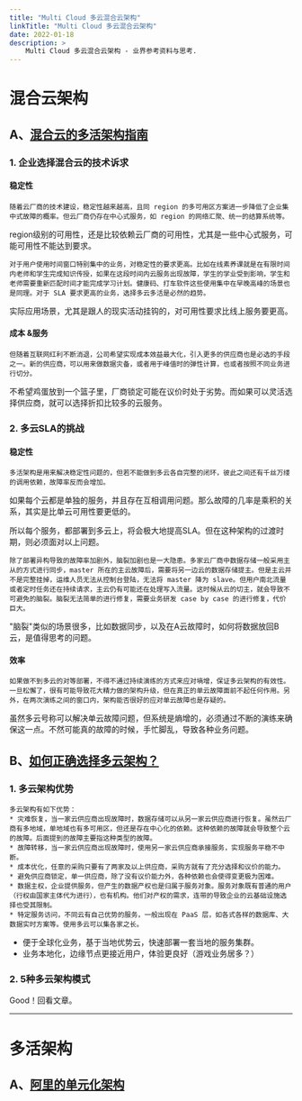 ```yaml
---
title: "Multi Cloud 多云混合云架构"
linkTitle: "Multi Cloud 多云混合云架构"
date: 2022-01-18
description: >
    Multi Cloud 多云混合云架构 - 业界参考资料与思考.
---
```


# 混合云架构

## A、[混合云的多活架构指南](https://www.infoq.cn/article/ZESNdLWpvj8gWf0hdrJA)

### 1. 企业选择混合云的技术诉求

#### 稳定性

    随着云厂商的技术建设，稳定性越来越高，且同 region 的多可用区方案进一步降低了企业集中式故障的概率。但云厂商仍存在中心式服务，如 region 的网络汇聚、统一的结算系统等。

region级别的可用性，还是比较依赖云厂商的可用性，尤其是一些中心式服务，可能可用性不能达到要求。

    对于用户使用时间窗口特别集中的业务，对稳定性的要求更高。比如在线素养课就是在有限时间内老师和学生完成知识传授，如果在这段时间内云服务出现故障，学生的学业受到影响，学生和老师需要重新匹配时间才能完成学习计划。健康码、打车软件这些使用集中在早晚高峰的场景也是同理。对于 SLA 要求更高的业务，选择多云多活是必然的趋势。

实际应用场景，尤其是跟人的现实活动挂钩的，对可用性要求比线上服务要更高。

#### 成本 &服务

    但随着互联网红利不断消退，公司希望实现成本效益最大化，引入更多的供应商也是必选的手段之一。新的供应商，可以用来做数据灾备，或者用于峰值时的弹性计算，也或者按照不同业务进行切分。

不希望鸡蛋放到一个篮子里，厂商锁定可能在议价时处于劣势。而如果可以灵活选择供应商，就可以选择折扣比较多的云服务。

### 2. 多云SLA的挑战

#### 稳定性

    多活架构是用来解决稳定性问题的，但若不能做到多云各自完整的闭环，彼此之间还有千丝万缕的调用依赖，故障率反而会增加。

如果每个云都是单独的服务，并且存在互相调用问题。那么故障的几率是乘积的关系，其实是比单云可用性要更低的。

所以每个服务，都部署到多云上，将会极大地提高SLA。但在这种架构的过渡时期，则必须面对以上问题。

    除了部署异构导致的故障率加剧外，脑裂加剧也是一大隐患。多家云厂商中数据存储一般采用主从的方式进行同步，master 所在的主云故障后，需要将另一边云的数据存储提主。但是主云并不是完整挂掉，运维人员无法从控制台登陆，无法将 master 降为 slave。但用户南北流量或者定时任务还在持续请求，主云仍有可能还在处理写入流量。这时候从云的切主，就会导致不可避免的脑裂。脑裂无法简单的进行修复，需要业务研发 case by case 的进行修复，代价巨大。

"脑裂"类似的场景很多，比如数据同步，以及在A云故障时，如何将数据放回B云，是值得思考的问题。

#### 效率

    如果做不到多云的对等部署，不得不通过持续演练的方式来应对墒增，保证多云架构的有效性。一旦松懈了，很有可能导致花大精力做的架构升级，但在真正的单云故障面前不起任何作用。另外，在两次演练之间的窗口内，架构能否很好的应对单云故障也是存疑的。

虽然多云号称可以解决单云故障问题，但系统是熵增的，必须通过不断的演练来确保这一点。不然可能真的故障的时候，手忙脚乱，导致各种业务问题。

## B、[如何正确选择多云架构？](https://www.infoq.cn/article/WNLMkZmYujIIs9BNHGlk)

### 1. 多云架构优势

    多云架构有如下优势：
    * 灾难恢复，当一家云供应商出现故障时，数据存储可以从另一家云供应商进行恢复。虽然云厂商有多地域，单地域也有多可用区，但还是存在中心化的依赖。这种依赖的故障就会导致整个云的故障。后面提到的故障主要指这种类型的故障。
    * 故障转移，当一家云供应商出现故障时，使用另一家云供应商承接服务，实现服务平稳不中断。
    * 成本优化，任意的采购只要有了两家及以上供应商，采购方就有了充分选择和议价的能力。
    * 避免供应商锁定，单一供应商，除了没有议价能力外，各种依赖也会使得变更极为困难。
    * 数据主权，企业提供服务，但产生的数据产权也是归属于服务对象。服务对象既有普通的用户（行权由国家主体代为进行），也有机构。他们对产权的需求，连带的导致企业的云基础设施选择也受其限制。
    * 特定服务访问，不同云有自己优势的服务，一般出现在 PaaS 层，如各式各样的数据库、大数据实时方案等。使用多云可以集各家之长。

+ 便于全球化业务，基于当地优势云，快速部署一套当地的服务集群。
+ 业务本地化，边缘节点更接近用户，体验更良好（游戏业务居多？）

### 2. 5种多云架构模式

Good！回看文章。

---------------------

# 多活架构

## A、[阿里的单元化架构](http://docs-aliyun.cn-hangzhou.oss.aliyun-inc.com/assets/attach/160617/AntCloud_zh/1585895792638/%E8%9A%82%E8%9A%81%E5%8D%95%E5%85%83%E5%8C%96%E8%A7%A3%E5%86%B3%E6%96%B9%E6%A1%88%E7%99%BD%E7%9A%AE%E4%B9%A6.pdf)